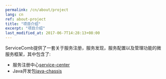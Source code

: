 ```yaml
---
permalink: /cn/about/project
lang: cn
ref: about-project
title: "项目介绍"
excerpt: "项目介绍"
last_modified_at: 2017-06-7T14:28:13+08:00
---
```

ServiceComb提供了一套关于服务注册，服务发现，服务配置以及管理功能的微服务框架，其中包含了:
 * 服务注册中心[service-center](https://github.com/ServiceComb/service-center)
 * Java开发包[java-chassis](https://github.com/ServiceComb/java-chassis) 
